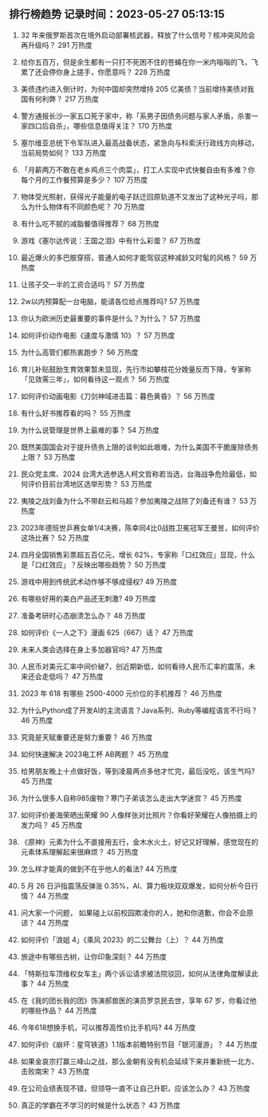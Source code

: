 
## 排行榜趋势 记录时间：2023-05-27 05:13:15
  
  1. 32 年来俄罗斯首次在境外启动部署核武器，释放了什么信号？核冲突风险会再升级吗？ 291 万热度
    
  2. 给你五百万，但是余生都有一只打不死困不住的苍蝇在你一米内嗡嗡的飞，飞累了还会停你身上搓手，你愿意吗？ 228 万热度
    
  3. 美债违约进入倒计时，为何中国却突然增持 205 亿美债？当前增持美债对我国有何利弊？ 217 万热度
    
  4. 警方通报长沙一家五口死于家中，称「系男子因债务问题与家人矛盾，杀害一家四口后自杀」，哪些信息值得关注？ 170 万热度
    
  5. 塞尔维亚总统下令军队进入最高战备状态，紧急向与科索沃行政线方向移动，当前局势如何？ 133 万热度
    
  6. 「月薪两万不敢在老乡鸡点三个肉菜」，打工人实现中式快餐自由有多难？你每个月的工作餐预算是多少？ 107 万热度
    
  7. 物体受光照射，获得光子能量的电子跃迁回原轨道不又发出了这种光子吗，那么为什么物体有不同颜色呢？ 70 万热度
    
  8. 有什么吃不腻的减脂餐值得推荐？ 68 万热度
    
  9. 游戏《塞尔达传说：王国之泪》中有什么彩蛋？ 67 万热度
    
  10. 最近爆火的多巴胺穿搭，普通人如何才能驾驭这种减龄又时髦的风格？ 59 万热度
    
  11. 让孩子交一半的工资合适吗？ 57 万热度
    
  12. 2w以内预算配一台电脑，能请各位给点推荐吗? 57 万热度
    
  13. 你认为欧洲历史最重要的事件是什么？为什么？ 57 万热度
    
  14. 如何评价动作电影《速度与激情 10》？ 57 万热度
    
  15. 为什么高管们都热衷跑步？ 56 万热度
    
  16. 育儿补贴鼓励生育效果暂未显现，先行市如攀枝花分娩量反而下降，专家称「见效需三年」，如何看待这一观点？ 56 万热度
    
  17. 如何评价动画电影《刀剑神域进击篇：暮色黄昏》？ 56 万热度
    
  18. 有什么好书推荐看的吗？ 55 万热度
    
  19. 为什么说管理是世界上最难的事？ 54 万热度
    
  20. 既然美国国会对于提升债务上限的谈判如此艰难，为什么美国不干脆废除债务上限？ 53 万热度
    
  21. 民众党主席、2024 台湾大选参选人柯文哲称若当选，台海战争危险最低，如何评价目前台湾地区选举形势？ 53 万热度
    
  22. 夷陵之战刘备为什么不带赵云和马超？参加夷陵之战除了刘备还有谁？ 53 万热度
    
  23. 2023年德班世乒赛女单1/4决赛，陈幸同4比0战胜卫冕冠军王曼昱，如何评价这场比赛？ 52 万热度
    
  24. 四月全国销售彩票超五百亿元，增长 62%，专家称「口红效应」显现，什么是「口红效应」？反映出哪些趋势？ 50 万热度
    
  25. 游戏中用到传统武术动作够不够成侵权? 49 万热度
    
  26. 有哪些好用的美白产品还无刺激? 49 万热度
    
  27. 准备考研时心态崩溃怎么办？ 48 万热度
    
  28. 如何评价《一人之下》漫画 625（667）话？ 47 万热度
    
  29. 未来人类会选择在身上多加器官吗? 47 万热度
    
  30. 人民币对美元汇率中间价破7，创近期新低，如何看待人民币汇率的震荡，未来还会走低吗？ 47 万热度
    
  31. 2023 年 618 有哪些 2500-4000 元价位的手机推荐？ 46 万热度
    
  32. 为什么Python成了开发AI的主流语言？Java系列、Ruby等编程语言不行吗？ 46 万热度
    
  33. 究竟是天赋重要还是努力重要？ 46 万热度
    
  34. 如何快速解决 2023电工杯 AB两题？ 45 万热度
    
  35. 给男朋友晚上十点做好饭，等到凌晨两点多他才忙完，最后没吃，该生气吗? 45 万热度
    
  36. 为什么很多人自称985废物？寒门子弟该怎么走出大学迷宫？ 45 万热度
    
  37. 如何评价姜海荣晒出荣耀 90 人像样张对比照片？你看好荣耀在人像拍摄上的发力吗？ 45 万热度
    
  38. 《原神》元素为什么不直接用五行，金木水火土，好记又好理解，感觉现在的元素体系理解起来很麻烦？ 45 万热度
    
  39. 怎么样才能真的做到不在乎他人的看法? 44 万热度
    
  40. 5 月 26 日沪指震荡反弹涨 0.35%，AI、算力板块双双爆发，如何分析今日行情？ 44 万热度
    
  41. 问大家一个问题， 如果碰上以前校园欺凌你的人，她和你道歉，你会不会原谅？ 44 万热度
    
  42. 如何评价「浪姐 4」《乘风 2023》的二公舞台（上）？ 44 万热度
    
  43. 旅途中有哪些古树，让你印象深刻？ 44 万热度
    
  44. 「特斯拉车顶维权女车主」两个诉讼请求被法院驳回，如何从法律角度解读此事？ 44 万热度
    
  45. 在《我的团长我的团》饰演郝兽医的演员罗京民去世，享年 67 岁，你看过他的哪些作品？ 44 万热度
    
  46. 今年618想换手机，可以推荐高性价比手机吗? 44 万热度
    
  47. 如何评价《崩坏：星穹铁道》1.1版本前瞻特别节目「银河漫游」？ 44 万热度
    
  48. 如果金哀宗打赢三峰山之战，那么金朝有没有机会延续下来并重新统一北方、击败南宋？ 43 万热度
    
  49. 在公司业绩表现不错，但领导一直不让自己升职，应该怎么办？ 43 万热度
    
  50. 真正的学霸在不学习的时候是什么状态？ 43 万热度
    